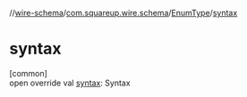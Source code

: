 //[wire-schema](../../../index.md)/[com.squareup.wire.schema](../index.md)/[EnumType](index.md)/[syntax](syntax.md)

# syntax

[common]\
open override val [syntax](syntax.md): Syntax
